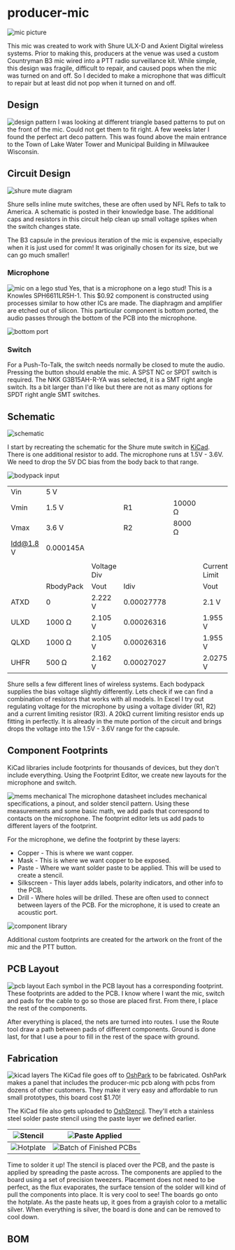 # producer-mic
![mic picture](img/hero.jpg)

This mic was created to work with Shure ULX-D and Axient Digital wireless systems. Prior to making this, producers at the venue was used a custom Countryman B3 mic wired into a PTT radio surveillance kit. While simple, this design was fragile, difficult to repair, and caused pops when the mic was turned on and off. So I decided to make a microphone that was difficult to repair but at least did not pop when it turned on and off.

## Design
![design pattern](img/design_inspo.jpg)
I was looking at different triangle based patterns to put on the front of the mic. Could not get them to fit right. A few weeks later I found the perfect art deco pattern. This was found above the main entrance to the Town of Lake Water Tower and Municipal Building in Milwaukee Wisconsin.

## Circuit Design
![shure mute diagram](img/mute_20switch.gif)

Shure sells inline mute switches, these are often used by NFL Refs to talk to America. A schematic is posted in their knowledge base. The additional caps and resistors in this circuit help clean up small voltage spikes when the switch changes state.

The B3 capsule in the previous iteration of the mic is expensive, especially when it is just used for comm! It was originally chosen for its size, but we can go much smaller!

### Microphone
![mic on a lego stud](img/lego.jpg)
Yes, that is a microphone on a lego stud! This is a Knowles SPH6611LR5H-1. This $0.92 component is constructed using processes similar to how other ICs are made. The diaphragm and amplifier are etched out of silicon. This particular component is bottom ported, the audio passes through the bottom of the PCB into the microphone.

![bottom port](img/mems.jpg)

### Switch
For a Push-To-Talk, the switch needs normally be closed to mute the audio. Pressing the button should enable the mic. A SPST NC or SPDT switch is required. The NKK G3B15AH-R-YA was selected, it is a SMT right angle switch. Its a bit larger than I'd like but there are not as many options for SPDT right angle SMT switches.

## Schematic
![schematic](img/schematic.jpg)

I start by recreating the schematic for the Shure mute switch in [KiCad](https://www.kicad.org). There is one additional resistor to add. The microphone runs at 1.5V - 3.6V. We need to drop the 5V DC bias from the body back to that range.

![bodypack input](img/bodypack.jpg)


|           |           |             |            |         |               |    |         |   |
|-----------|-----------|-------------|------------|---------|---------------|----|---------|---|
| Vin       | 5 V       |             |            |         |               |    |         |   |
| Vmin      | 1.5 V     |             | R1         | 10000 Ω |               |    |         |   |
| Vmax      | 3.6 V     |             | R2         | 8000 Ω  |               | R3 | 20000 Ω |   |
| Idd@1.8 V | 0.000145A |             |            |         |               |    |         |   |
|           |           |             |            |         |               |    |         |   |
|           |           | Voltage Div |            |         | Current Limit |    |         |   |
|           | RbodyPack | Vout        | Idiv       |         | Vout          |    |         |   |
| ATXD      | 0         | 2.222 V     | 0.00027778 |         | 2.1 V         |    |         |   |
| ULXD      | 1000 Ω    | 2.105 V     | 0.00026316 |         | 1.955 V       |    |         |   |
| QLXD      | 1000 Ω    | 2.105 V     | 0.00026316 |         | 1.955 V       |    |         |   |
| UHFR      | 500 Ω     | 2.162 V     | 0.00027027 |         | 2.0275 V      |    |         |   |

Shure sells a few different lines of wireless systems. Each bodypack supplies the bias voltage slightly differently. Lets check if we can find a combination of resistors that works with all models. In Excel I try out regulating voltage for the microphone by using a voltage divider (R1, R2) and a current limiting resistor (R3).  A 20kΩ current limiting resistor ends up fitting in perfectly. It is already in the mute portion of the circuit and brings drops the voltage into the 1.5V - 3.6V range for the capsule.


## Component Footprints
KiCad libraries include footprints for thousands of devices, but they don't include everything. Using the Footprint Editor, we create new layouts for the microphone and switch.

![mems mechanical](img/mems_mech.jpg)
The microphone datasheet includes mechanical specifications, a pinout, and solder stencil pattern. Using these measurements and some basic math, we add pads that correspond to contacts on the microphone. The footprint editor lets us add pads to different layers of the footprint.

For the microphone, we define the footprint by these layers:
* Copper - This is where we want copper.
* Mask - This is where we want copper to be exposed.
* Paste - Where we want solder paste to be applied. This will be used to create a stencil.
* Silkscreen - This layer adds labels, polarity indicators, and other info to the PCB.
* Drill - Where holes will be drilled. These are often used to connect between layers of the PCB. For the microphone, it is used to create an acoustic port.

![component library](img/footprint.jpg)

Additional custom footprints are created for the artwork on the front of the mic and the PTT button.

## PCB Layout
![pcb layout](img/pcb_layout.jpg)
Each symbol in the PCB layout has a corresponding footprint. These footprints are added to the PCB. I know where I want the mic, switch and pads for the cable to go so those are placed first. From there, I place the rest of the components.

After everything is placed, the nets are turned into routes. I use the Route tool draw a path between pads of different components. Ground is done last, for that I use a pour to fill in the rest of the space with ground.

## Fabrication
![kicad layers](img/pcb_layers.jpg)
The KiCad file goes off to [OshPark](https://oshpark.com) to be fabricated. OshPark makes a panel that includes the producer-mic pcb along with pcbs from dozens of other customers. They make it very easy and affordable to run small prototypes, this board cost $1.70!

The KiCad file also gets uploaded to [OshStencil](https://www.oshstencils.com/). They'll etch a stainless steel solder paste stencil using the paste layer we defined earlier.


| ![Stencil](img/stencil.jpg) | ![Paste Applied](img/paste.jpg) |
|-----------------------------|---------------------------------|
| ![Hotplate](img/hotplate.jpg) | ![Batch of Finished PCBs](img/batch.jpg) |

Time to solder it up! The stencil is placed over the PCB, and the paste is applied by spreading the paste across. The components are applied to the board using a set of precision tweezers. Placement does not need to be perfect, as the flux evaporates, the surface tension of the solder will kind of pull the components into place. It is very cool to see! The boards go onto the hotplate. As the paste heats up, it goes from a grayish color to a metallic silver. When everything is silver, the board is done and can be removed to cool down.


## BOM